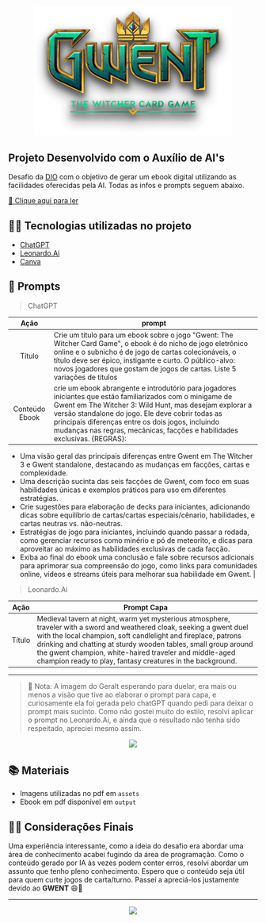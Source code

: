 <p align="center">
    <img width="400" src="assets/gwent logo.png">

</p>

## Projeto Desenvolvido com o Auxílio de AI's

Desafio da [DIO](https://dio.me) com o objetivo de gerar um ebook digital utilizando as facilidades oferecidas pela  AI. Todas as infos e prompts seguem abaixo.

<a href="https://github.com/iisrax/Ebook-with-AI/blob/main/Output/Gwent%20-%20A%20Jornada%20do%20Novo%20Jogador.pdf" title="View PDF now"> 📓 Clique aqui para ler</a>

## 🤖🎨 Tecnologias utilizadas no projeto

- [ChatGPT](https://chat.openai.com/) 
- [Leonardo.Ai](https://leonardo.ai/)
- [Canva](https://www.canva.com/)


## 👾 Prompts

> ChatGPT

|   Ação   | prompt                                                                                                                                                                                                                                                                         |
| :------: | ------------------------------------------------------------------------------------------------------------------------------------------------------------------------------------------------------------------------------------------------------------------------------ |
|  Título  | Crie um título para um ebook sobre o jogo "Gwent: The Witcher Card Game", o ebook é do nicho de jogo eletrônico online e o subnicho é de jogo de cartas colecionáveis, o título deve ser épico, instigante e curto. O público-alvo: novos jogadores que gostam de jogos de cartas. Liste 5 variações de títulos                                                        |
| Conteúdo Ebook | crie um ebook abrangente e introdutório para jogadores iniciantes que estão familiarizados com o minigame de Gwent em The Witcher 3: Wild Hunt, mas desejam explorar a versão standalone do jogo. Ele deve cobrir todas as principais diferenças entre os dois jogos, incluindo mudanças nas regras, mecânicas, facções e habilidades exclusivas. {REGRAS}:
- Uma visão geral das principais diferenças entre Gwent em The Witcher 3 e Gwent standalone, destacando as mudanças em facções, cartas e complexidade.
- Uma descrição sucinta das seis facções de Gwent, com foco em suas habilidades únicas e exemplos práticos para uso em diferentes estratégias.
- Crie sugestões para elaboração de decks para iniciantes, adicionando dicas sobre equilíbrio de cartas/cartas especiais/cênario, habilidades, e cartas neutras vs. não-neutras.
- Estratégias de jogo para iniciantes, incluindo quando passar a rodada, como gerenciar recursos como minério e pó de meteorito, e dicas para aproveitar ao máximo as habilidades exclusivas de cada facção.
- Exiba ao final do ebook uma conclusão e fale sobre recursos adicionais para aprimorar sua compreensão do jogo, como links para comunidades online, vídeos e streams úteis para melhorar sua habilidade em Gwent. |


> Leonardo.Ai

|  Ação  | Prompt Capa                                                                                 |
| :----: | -------------------------------------------------------------------------------------- |
| Título | Medieval tavern at night, warm yet mysterious atmosphere, traveler with a sword and weathered cloak, seeking a gwent duel with the local champion, soft candlelight and fireplace, patrons drinking and chatting at sturdy wooden tables, small group around the gwent champion, white-haired traveler and middle-aged champion ready to play, fantasy creatures in the background. |

--------------------

> 📜 Nota: A imagem do Geralt esperando para duelar, era mais ou menos a visão que tive ao elaborar o prompt para capa, e curiosamente ela foi gerada pelo chatGPT quando pedi para deixar o prompt mais sucinto. Como não gostei muito do estilo, resolvi aplicar o prompt no Leonardo.Ai, e ainda que o resultado não tenha sido respeitado, apreciei mesmo assim.


 <p align="center">
<img 
    src="assets/DALL·E witcher.webp"
    width="350"
    />
</p>

## 📚 Materiais

- Imagens utilizadas no pdf em `assets`
- Ebook em pdf disponível em `output`

## 💾👀 Considerações Finais

Uma experiência interessante, como a ideia do desafio era abordar uma área de conhecimento acabei fugindo da área de programação. Como o conteúdo gerado por IA às vezes podem conter erros, resolvi abordar um assunto que tenho pleno conhecimento. Espero que o conteúdo seja útil para quem curte jogos de carta/turno. Passei a apreciá-los justamente devido ao **GWENT** 😄🎴

----------

<p align="center">
<img src="https://cdn.cloudflare.steamstatic.com/steam/apps/1284410/extras/ragnarok_smaller_(1)_(1).gif?t=1693594911">

</p>